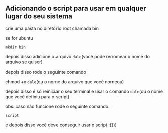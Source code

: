 
## Adicionando o script para usar em qualquer lugar do seu sistema


crie uma pasta no diretório root chamada bin

se for ubuntu

````
mkdir bin
````

depois disso adicione o arquivo ````dale````(você pode renomear o nome do arquivo se quiser)

depois disso rode o seguinte comando

chmod +x ````dale````(ou o nome do arquivo que você nomeou)


depois disso é só reiniciar o seu terminal e usar o comando ````dale````(ou o nome que você definiu para o script)

obs: caso não funcione rode o seguinte comando:

```script```

e depois disso você deve conseguir usar o script :))))
